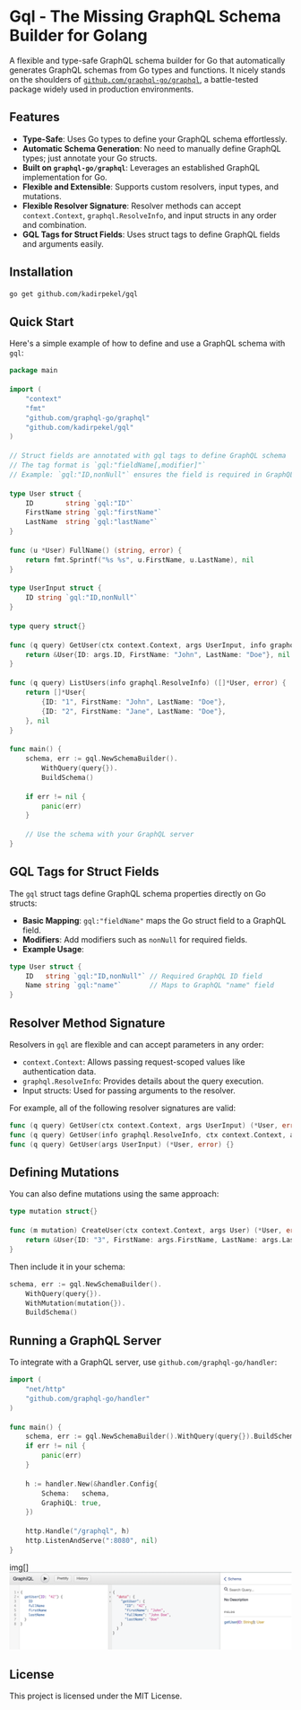 # Gql - The Missing GraphQL Schema Builder for Golang

A flexible and type-safe GraphQL schema builder for Go that automatically generates GraphQL schemas from Go types and functions. It nicely stands on the shoulders of [`github.com/graphql-go/graphql`](https://github.com/graphql-go/graphql), a battle-tested package widely used in production environments.

## Features

- **Type-Safe**: Uses Go types to define your GraphQL schema effortlessly.
- **Automatic Schema Generation**: No need to manually define GraphQL types; just annotate your Go structs.
- **Built on `graphql-go/graphql`**: Leverages an established GraphQL implementation for Go.
- **Flexible and Extensible**: Supports custom resolvers, input types, and mutations.
- **Flexible Resolver Signature**: Resolver methods can accept `context.Context`, `graphql.ResolveInfo`, and input structs in any order and combination.
- **GQL Tags for Struct Fields**: Uses struct tags to define GraphQL fields and arguments easily.

## Installation

```bash
go get github.com/kadirpekel/gql
```

## Quick Start

Here's a simple example of how to define and use a GraphQL schema with `gql`:

```go
package main

import (
	"context"
	"fmt"
	"github.com/graphql-go/graphql"
	"github.com/kadirpekel/gql"
)

// Struct fields are annotated with gql tags to define GraphQL schema
// The tag format is `gql:"fieldName[,modifier]"`
// Example: `gql:"ID,nonNull"` ensures the field is required in GraphQL

type User struct {
	ID        string `gql:"ID"`
	FirstName string `gql:"firstName"`
	LastName  string `gql:"lastName"`
}

func (u *User) FullName() (string, error) {
	return fmt.Sprintf("%s %s", u.FirstName, u.LastName), nil
}

type UserInput struct {
	ID string `gql:"ID,nonNull"`
}

type query struct{}

func (q query) GetUser(ctx context.Context, args UserInput, info graphql.ResolveInfo) (*User, error) {
	return &User{ID: args.ID, FirstName: "John", LastName: "Doe"}, nil
}

func (q query) ListUsers(info graphql.ResolveInfo) ([]*User, error) {
	return []*User{
		{ID: "1", FirstName: "John", LastName: "Doe"},
		{ID: "2", FirstName: "Jane", LastName: "Doe"},
	}, nil
}

func main() {
	schema, err := gql.NewSchemaBuilder().
		WithQuery(query{}).
		BuildSchema()

	if err != nil {
		panic(err)
	}

	// Use the schema with your GraphQL server
}
```

## GQL Tags for Struct Fields

The `gql` struct tags define GraphQL schema properties directly on Go structs:

- **Basic Mapping**: `gql:"fieldName"` maps the Go struct field to a GraphQL field.
- **Modifiers**: Add modifiers such as `nonNull` for required fields.
- **Example Usage**:

```go
type User struct {
	ID   string `gql:"ID,nonNull"` // Required GraphQL ID field
	Name string `gql:"name"`       // Maps to GraphQL "name" field
}
```

## Resolver Method Signature

Resolvers in `gql` are flexible and can accept parameters in any order:

- `context.Context`: Allows passing request-scoped values like authentication data.
- `graphql.ResolveInfo`: Provides details about the query execution.
- Input structs: Used for passing arguments to the resolver.

For example, all of the following resolver signatures are valid:

```go
func (q query) GetUser(ctx context.Context, args UserInput) (*User, error) {}
func (q query) GetUser(info graphql.ResolveInfo, ctx context.Context, args UserInput) (*User, error) {}
func (q query) GetUser(args UserInput) (*User, error) {}
```

## Defining Mutations

You can also define mutations using the same approach:

```go
type mutation struct{}

func (m mutation) CreateUser(ctx context.Context, args User) (*User, error) {
	return &User{ID: "3", FirstName: args.FirstName, LastName: args.LastName}, nil
}
```

Then include it in your schema:

```go
schema, err := gql.NewSchemaBuilder().
	WithQuery(query{}).
	WithMutation(mutation{}).
	BuildSchema()
```

## Running a GraphQL Server

To integrate with a GraphQL server, use `github.com/graphql-go/handler`:

```go
import (
	"net/http"
	"github.com/graphql-go/handler"
)

func main() {
	schema, err := gql.NewSchemaBuilder().WithQuery(query{}).BuildSchema()
	if err != nil {
		panic(err)
	}

	h := handler.New(&handler.Config{
		Schema:   schema,
		GraphiQL: true,
	})

	http.Handle("/graphql", h)
	http.ListenAndServe(":8080", nil)
}
```

img[]![graphiql](https://github.com/kadirpekel/gql/blob/main/assets/graphiql.png?raw=true)

## License

This project is licensed under the MIT License.
